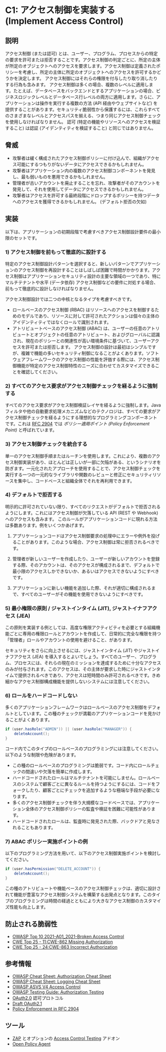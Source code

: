 # C1: アクセス制御を実装する (Implement Access Control)

## 説明

アクセス制御 (または認可) とは、ユーザー、プログラム、プロセスからの特定の要求を許可または拒否することです。アクセス制御の判定ごとに、所定の主体が所定のオブジェクトへのアクセスを要求します。アクセス制御は定義されたポリシーを考慮し、所定の主体に所定のオブジェクトへのアクセスを許可するかどうかを決定します。
アクセス制御にはそれらの権限を付与したり取り消したりする行為も含みます。
アクセス制御は多くの場合、複数のレベルに適用します。たとえば、データベースをバックエンドとするアプリケーションの場合、ビジネスロジックレベルとデータベース行レベルの両方に適用します。さらに、アプリケーションは操作を実行する複数の方法 (API 経由やウェブサイトなど) を提供することがあります。セキュリティ脆弱性から保護するには、これらすべてのさまざまなレベルとアクセスパスを揃える、つまり同じアクセス制御チェックを使用しなければなりません。
認可 (特定の機能やリソースへのアクセスを検証すること) は認証 (アイデンティティを検証すること) と同じではありません。

## 脅威

- 攻撃者は緩く構成されたアクセス制御ポリシーに付け込んで、組織がアクセス可能にするつもりがないデータにアクセスできるかもしれません。
- 攻撃者はアプリケーション内の複数のアクセス制御コンポーネントを発見し、最も弱いものを悪用できるかもしれません。
- 管理者が古いアカウントを廃止することを忘れ、攻撃者がそのアカウントを発見して、それを使用してデータにアクセスできるかもしれません。
- 攻撃者はアクセスを許可する最終段階にドロップするポリシーを持つデータへのアクセスを獲得できるかもしれません。 (デフォルト拒否の欠如)

## 実装

以下は、アプリケーションの初期段階で考慮すべきアクセス制御設計要件の最小限のセットです。

### 1) アクセス制御を前もって徹底的に設計する

特定のアクセス制御設計パターンを選択すると、新しいパターンでアプリケーションのアクセス制御を再設計することはしばしば困難で時間がかかります。アクセス制御はアプリケーションセキュリティ設計の主要な領域の一つであり、特にマルチテナントや水平 (データ依存) アクセス制御などの要件に対処する場合、前もって徹底的に設計しなければなりません。

アクセス制御設計では二つの中核となるタイプを考慮すべきです。

- ロールベースのアクセス制御 (RBAC) はリソースへのアクセスを制御するためのモデルであり、リソースに対して許可されたアクションは個々の主体のアイデンティティではなくロールで識別されます。
- アトリビュートベースのアクセス制御 (ABAC) は、ユーザーの任意のアトリビュートとオブジェクトの任意のアトリビュート、およびグローバルに認識され、現在のポリシーとの関連性が高い環境条件に基づいて、ユーザーアクセスを許可または拒否します。
アクセス制御の設計は最初はシンプルですが、複雑で機能の多いセキュリティ制御になることがよくあります。ソフトウェアフレームワークのアクセス制御の性能を評価する際には、アクセス制御機能が特定のアクセス制御特性のニーズに合わせてカスタマイズできることを確認してください。

### 2) すべてのアクセス要求がアクセス制御チェックを経るように強制する

すべてのアクセス要求がアクセス制御検証レイヤを経るように強制します。Java フィルタや他の自動要求処理メカニズムなどのテクノロジは、すべての要求がアクセス制御チェックを経るようにする理想的なプログラミングコンポーネントです。これは [RFC 2904](https://datatracker.ietf.org/doc/html/rfc2904#section-4.3) では _ポリシー適用ポイント (Policy Enforcement Point)_ と呼ばれています。

### 3) アクセス制御チェックを統合する

単一のアクセス制御手順またはルーチンを使用します。これにより、複数のアクセス制御実装があり、ほとんどは正しいが一部に欠陥がある、というシナリオを防ぎます。一元化されたアプローチを使用することで、アクセス制御チェックを実行する一つの一元的なライブラリや関数のレビューと修正にセキュリティリソースを集中し、コードベースと組織全体でそれを再利用できます。

### 4) デフォルトで拒否する

明示的に許可されていない限り、すべてのリクエストがデフォルトで拒否されるようにします。これにはアクセス制御が欠落している API (REST や Webhook) へのアクセスも含みます。
このルールがアプリケーションコードに現れる方法は多数あります。例をいくつかあげます。

1. アプリケーションコードはアクセス制御要求の処理中にエラーや例外を投げることがあります。このような場合、アクセス制御は常に拒否されるべきです。

2. 管理者が新しいユーザーを作成したり、ユーザーが新しいアカウントを登録する際、そのアカウントは、そのアクセスが構成されるまで、デフォルトで最小限のアクセスしかできないか、あるいはアクセスできないようにすべきです。

3. アプリケーションに新しい機能を追加した際、それが適切に構成されるまで、すべてのユーザーがその機能を使用できないようにすべきです。

### 5) 最小権限の原則 / ジャストインタイム (JIT), ジャストイナフアクセス (JEA)

この原則を実装する例としては、高度な権限アクティビティを必要とする組織機能ごとに専用の権限ロールとアカウントを作成して、日常的に完全な権限を持つ「管理者」ロールやアカウントの使用を避けること、があります。

セキュリティをさらに向上させるには、ジャストインタイム (JIT) やジャストイナフアクセス (JEA) を導入するとよいでしょう。すべてのユーザー、プログラム、プロセスには、それらの現在のミッションを達成するために十分なアクセスのみが付与されます。このアクセスは、その主体が要求した時にジャストインタイムで提供されるべきであり、アクセスは短時間のみ許可されるべきです。きめ細かなアクセス制御構成機能を提供しないシステムには注意してください。

### 6) ロールをハードコードしない

多くのアプリケーションフレームワークはロールベースのアクセス制御をデフォルトとしています。この種のチェックが満載のアプリケーションコードを見かけることがよくあります。

```java
if (user.hasRole("ADMIN")) || (user.hasRole("MANAGER")) {
    deleteAccount();
}
```

コード内でこのタイプのロールベースのプログラミングには注意してください。以下のような制限や危険があります。

- この種のロールベースのプログラミングは脆弱です。コード内にロールチェックの間違いや欠落を簡単に作成します。
- ハードコードされたロールはマルチテナントを可能にしません。ロールベースのシステムで顧客ごとに異なるルールを持つようにするには、コードをフォークしたり、顧客ごとにチェックを追加するような極端な手段が必要になります。
- 多くのアクセス制御チェックを伴う大規模なコードベースでは、アプリケーション全体のアクセス制御ポリシーの監査や検証を困難に可能性があります。
- ハードコードされたロールは、監査時に発見された際、バックドアと見なされることもあります。

### 7) ABAC ポリシー実施ポイントの例

以下のプログラミング方法を用いて、以下のアクセス制御実施ポイントを検討してください。

```java
if (user.hasPermission("DELETE_ACCOUNT")) {
    deleteAccount();
}
```

この種のアトリビュートや機能ベースのアクセス制御チェックは、適切に設計されて機能が豊富なアクセス制御システムを構築する出発点となります。このタイプのプログラミングは時間の経過とともにより大きなアクセス制御のカスタマイズ性能も向上します。

## 防止される脆弱性

- [OWASP Top 10 2021-A01_2021-Broken Access Control](https://owasp.org/Top10/A01_2021-Broken_Access_Control/)
- [CWE Top 25 - 11:CWE-862 Missing Authorization](https://cwe.mitre.org/data/definitions/862.html)
- [CWE Top 25 - 24:CWE-863 Incorrect Authorization](https://cwe.mitre.org/data/definitions/863.html)

## 参考情報

- [OWASP Cheat Sheet: Authorization Cheat Sheet](https://cheatsheetseries.owasp.org/cheatsheets/Authorization_Cheat_Sheet.html)
- [OWASP Cheat Sheet: Logging Cheat Sheet](https://cheatsheetseries.owasp.org/cheatsheets/Logging_Cheat_Sheet.html)
- [OWASP ASVS V4 Access Control](https://owasp.org/www-project-application-security-verification-standard/)
- [OWASP Testing Guide: Authorization Testing](https://owasp.org/www-project-web-security-testing-guide/stable/4-Web_Application_Security_Testing/05-Authorization_Testing/)
- [OAuth2.0](https://oauth.net/2/) 認可プロトコル
- [Draft OAuth2.1](https://datatracker.ietf.org/doc/html/draft-ietf-oauth-v2-1-10)
- [Policy Enforcement in RFC 2904](https://datatracker.ietf.org/doc/html/rfc2904#section-4.3)

## ツール

- [ZAP](https://www.zaproxy.org/) とオプションの [Access Control Testing](https://www.zaproxy.org/docs/desktop/addons/access-control-testing/) アドオン
- [Open Policy Agent](https://www.openpolicyagent.org/)
